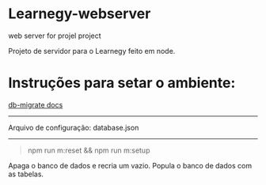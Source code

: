 # Learnegy-webserver
web server for projel project

Projeto de servidor para o Learnegy feito em node.

# Instruções para setar o ambiente:
[db-migrate docs](https://db-migrate.readthedocs.io/en/latest/)

---

Arquivo de configuração: database.json

---

> npm run m:reset && npm run m:setup

Apaga o banco de dados e recria um vazio.
Popula o banco de dados com as tabelas.



